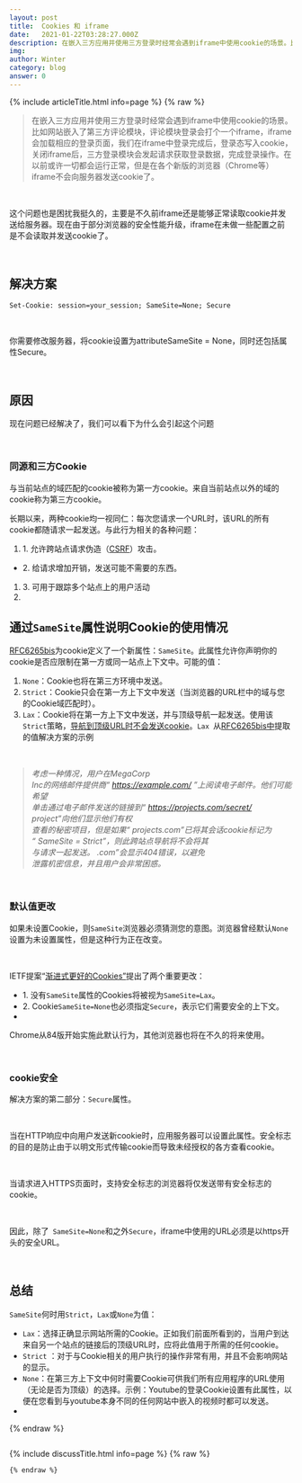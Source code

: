 ```yaml
---
layout: post
title:  Cookies 和 iframe
date:   2021-01-22T03:28:27.000Z
description: 在嵌入三方应用并使用三方登录时经常会遇到iframe中使用cookie的场景。比如网站嵌入了第三方评论模块，评论模块登录会打个一个iframe，iframe会加...
img: 
author: Winter
category: blog
answer: 0
---
```

<div class="article-root">
  <div class="article">
    {% include articleTitle.html info=page %}
    {% raw %}
    <div class="article-content"><blockquote><p>在嵌入三方应用并使用三方登录时经常会遇到iframe中使用cookie的场景。比如网站嵌入了第三方评论模块，评论模块登录会打个一个iframe，iframe会加载相应的登录页面，我们在iframe中登录完成后，登录态写入cookie，关闭iframe后，三方登录模块会发起请求获取登录数据，完成登录操作。在以前或许一切都会运行正常，但是在各个新版的浏览器（Chrome等）iframe不会向服务器发送cookie了。</p></blockquote><p>&nbsp;</p><p>这个问题也是困扰我挺久的，主要是不久前iframe还是能够正常读取cookie并发送给服务器。现在由于部分浏览器的安全性能升级，iframe在未做一些配置之前是不会读取并发送cookie了。</p><p>&nbsp;</p><h2>解决方案</h2><pre><code class="language-plaintext">Set-Cookie: session=your_session; SameSite=None; Secure </code></pre><p>&nbsp;</p><p>你需要修改服务器，将cookie设置为attributeSameSite = None，同时还包括属性Secure。</p><p>&nbsp;</p><h2><strong>原因</strong></h2><p>现在问题已经解决了，我们可以看下为什么会引起这个问题</p><p>&nbsp;</p><h3><strong>同源和三方Cookie</strong></h3><p>与当前站点的域匹配的cookie被称为第一方cookie。来自当前站点以外的域的cookie称为第三方cookie。</p><p>长期以来，两种cookie均一视同仁：每次您请求一个URL时，该URL的所有cookie都随请求一起发送。与此行为相关的各种问题：</p><ol><li>1. 允许跨站点请求伪造（<a href="https://owasp.org/www-community/attacks/csrf">CSRF</a>）攻击。</li></ol><ul><li>2. 给请求增加开销，发送可能不需要的东西。</li></ul><ol><li>3. 可用于跟踪多个站点上的用户活动</li><li>&nbsp;</li></ol><h2><strong>通过</strong><code><strong>SameSite</strong></code><strong>属性说明Cookie的使用情况</strong></h2><p><a href="https://tools.ietf.org/html/draft-ietf-httpbis-cookie-same-site-00">RFC6265bis</a>为cookie定义了一个新属性：<code>SameSite</code>。此属性允许你声明你的cookie是否应限制在第一方或同一站点上下文中。可能的值：</p><ol><li><code>None</code>：Cookie也将在第三方环境中发送。</li><li><code>Strict</code>：Cookie只会在第一方上下文中发送（当浏览器的URL栏中的域与您的Cookie域匹配时）。</li><li><code>Lax</code>：Cookie将在第一方上下文中发送，并与顶级导航一起发送。使用该<code>Strict</code>策略，<a href="https://tools.ietf.org/html/draft-ietf-httpbis-cookie-same-site-00#section-4.1.1">导航到顶级URL时不会发送cookie</a>。<code>Lax </code>从<a href="https://tools.ietf.org/html/draft-ietf-httpbis-cookie-same-site-00">RFC6265bis中</a>提取的值解决方案的示例</li></ol><p>&nbsp;</p><blockquote><p><i>考虑一种情况，用户在MegaCorp</i><br><i>Inc的网络邮件提供商“ </i><a href="https://example.com/"><i>https://example.com/</i></a><i> ”上阅读电子邮件。他们可能希望</i><br><i>单击通过电子邮件发送的链接到“ </i><a href="https://projects.com/secret/"><i>https://projects.com/secret/</i></a><br><i>project”向他们显示他们有权</i><br><i>查看的秘密项目，但是如果“ projects.com”已将其会话cookie标记为</i><br><i>“ SameSite = Strict”，则此跨站点导航将不会将其</i><br><i>与请求一起发送。 .com”会显示404错误，以避免</i><br><i>泄露机密信息，并且用户会非常困惑。</i></p></blockquote><p>&nbsp;</p><h3><strong>默认值更改</strong></h3><p>如果未设置Cookie，则<code>SameSite</code>浏览器必须猜测您的意图。浏览器曾经默认<code>None</code>设置为未设置属性，但是这种行为正在改变。</p><p>&nbsp;</p><p>IETF提案“<a href="https://tools.ietf.org/html/draft-west-cookie-incrementalism-00">渐进式更好的Cookies”</a>提出了两个重要更改：</p><ul><li>1. 没有<code>SameSite</code>属性的Cookies将被视为<code>SameSite=Lax</code>。</li><li>2. Cookie<code>SameSite=None</code>也必须指定<code>Secure</code>，表示它们需要安全的上下文。</li><li>&nbsp;</li></ul><p>Chrome从84版开始实施此默认行为，其他浏览器也将在不久的将来使用。</p><p>&nbsp;</p><h3><strong>cookie安全</strong></h3><p>解决方案的第二部分：<code>Secure</code>属性。</p><p>&nbsp;</p><p>当在HTTP响应中向用户发送新cookie时，应用服务器可以设置此属性。安全标志的目的是防止由于以明文形式传输cookie而导致未经授权的各方查看cookie。</p><p>&nbsp;</p><p>当请求进入HTTPS页面时，支持安全标志的浏览器将仅发送带有安全标志的cookie。</p><p>&nbsp;</p><p>因此，除了<code> SameSite=None</code>和之外<code>Secure</code>，iframe中使用的URL必须是以https开头的安全URL。</p><p>&nbsp;</p><h2>总结</h2><p><code>SameSite</code>何时用<code>Strict</code>，<code>Lax</code>或<code>None</code>为值：</p><ul><li><code>Lax</code>：选择正确显示网站所需的Cookie。正如我们前面所看到的，当用户到达来自另一个站点的链接后的顶级URL时，应将此值用于所需的任何cookie。</li><li><code>Strict</code> ：对于与Cookie相关的用户执行的操作非常有用，并且不会影响网站的显示。</li><li><code>None</code>：在第三方上下文中何时需要Cookie可供我们所有应用程序的URL使用（无论是否为顶级）的选择。示例：Youtube的登录Cookie设置有此属性，以便在您看到与youtube本身不同的任何网站中嵌入的视频时都可以发送。</li><li>&nbsp;</li></ul></div>
    {% endraw %}
  </div>
  <p style="height: 0;width:0;overflow: hidden;"> 第4278篇《Cookies 和 iframe》来自Winter(https://github.com/aiyld/aiyld.github.io)的站点</p>
  <div class="discuss-wrapper">
    {% include discussTitle.html info=page %}
    {% raw %}
    
    {% endraw %}
  </div>
<div>
